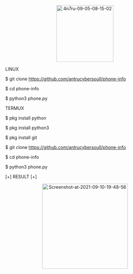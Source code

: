 <center><img width="180px" hight="30px"src="https://i.ibb.co/Ykk87Dt/4n7ru-09-05-08-15-02.png" alt="4n7ru-09-05-08-15-02"></center>




LINUX

$ git clone https://github.com/antrucybersoull/phone-info


$ cd phone-info


$ python3 phone.py



TERMUX

$ pkg install python


$ pkg install python3


$ pkg install git


$ git clone https://github.com/antrucybersoull/phone-info


$ cd phone-info


$ python3 phone.py




[+] RESULT [+]





<center><img width="270px" hight="130px"src="https://i.ibb.co/6BzF2h2/Screenshot-at-2021-09-10-19-48-56.png" alt="Screenshot-at-2021-09-10-19-48-56"></center>









